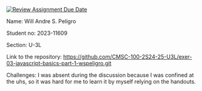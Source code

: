 [![Review Assignment Due Date](https://classroom.github.com/assets/deadline-readme-button-22041afd0340ce965d47ae6ef1cefeee28c7c493a6346c4f15d667ab976d596c.svg)](https://classroom.github.com/a/ZdbdKFSR)

Name: Will Andre S. Peligro

Student no: 2023-11609

Section: U-3L

Link to the repository: https://github.com/CMSC-100-2S24-25-U3L/exer-03-javascript-basics-part-1-wspeligro.git

Challenges: I was absent during the discussion because I was confined at the uhs, so it was hard for me to learn it by myself relying on the handouts.